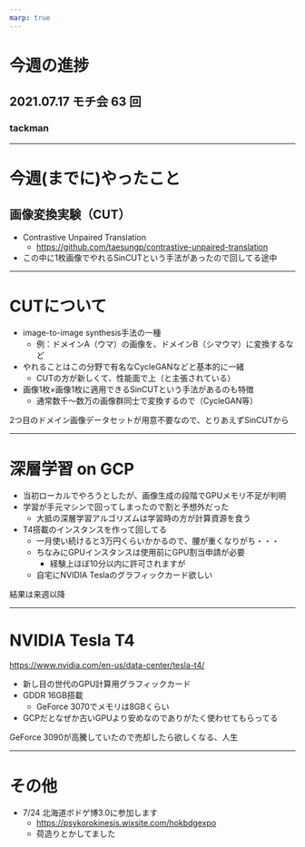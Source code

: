 ```yaml
---
marp: true
---
```


# 今週の進捗

## 2021.07.17 モチ会 63 回

### tackman

---

# 今週(までに)やったこと

## 画像変換実験（CUT）

- Contrastive Unpaired Translation
  - https://github.com/taesungp/contrastive-unpaired-translation
- この中に1枚画像でやれるSinCUTという手法があったので回してる途中

---

# CUTについて

- image-to-image synthesis手法の一種
  - 例：ドメインA（ウマ）の画像を、ドメインB（シマウマ）に変換するなど
- やれることはこの分野で有名なCycleGANなどと基本的に一緒
  - CUTの方が新しくて、性能面で上（と主張されている）
- 画像1枚×画像1枚に適用できるSinCUTという手法があるのも特徴
  - 通常数千〜数万の画像群同士で変換するので（CycleGAN等）

2つ目のドメイン画像データセットが用意不要なので、とりあえずSinCUTから

---

# 深層学習 on GCP

- 当初ローカルでやろうとしたが、画像生成の段階でGPUメモリ不足が判明
- 学習が手元マシンで回ってしまったので割と予想外だった
  - 大抵の深層学習アルゴリズムは学習時の方が計算資源を食う
- T4搭載のインスタンスを作って回してる
  - 一月使い続けると3万円くらいかかるので、腰が重くなりがち・・・
  - ちなみにGPUインスタンスは使用前にGPU割当申請が必要
    - 経験上ほぼ10分以内に許可されますが
  - 自宅にNVIDIA Teslaのグラフィックカード欲しい

結果は来週以降

---

# NVIDIA Tesla T4

https://www.nvidia.com/en-us/data-center/tesla-t4/

- 新し目の世代のGPU計算用グラフィックカード
- GDDR 16GB搭載
  - GeForce 3070でメモリは8GBくらい
- GCPだとなぜか古いGPUより安めなのでありがたく使わせてもらってる

GeForce 3090が高騰していたので売却したら欲しくなる、人生

---

# その他

- 7/24 北海道ボドゲ博3.0に参加します
  - https://psykorokinesis.wixsite.com/hokbdgexpo
  - 荷造りとかしてました